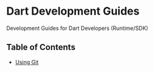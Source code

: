 # Dart Development Guides

Development Guides for Dart Developers (Runtime/SDK)

## Table of Contents

- [Using Git](using-git.md)

